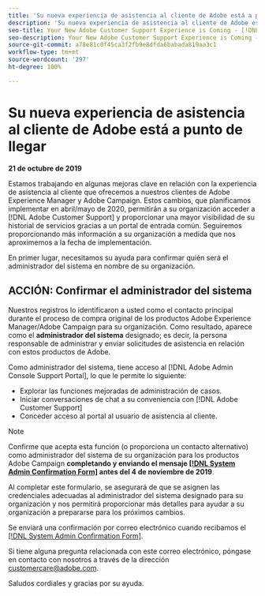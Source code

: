 ```yaml
---
title: 'Su nueva experiencia de asistencia al cliente de Adobe está a punto de llegar: designación de contacto de  [!DNL Campaign] '
description: 'Su nueva experiencia de asistencia al cliente de Adobe está a punto de llegar: designación de contacto de  [!DNL Campaign] '
seo-title: Your New Adobe Customer Support Experience is Coming - [!DNL Campaign] deploy contact
seo-description: Your New Adobe Customer Support Experience is Coming - [!DNL Campaign] deploy contact
source-git-commit: a78e81c0f45ca3f2fb9e8dfda6babada819aa3c1
workflow-type: tm+mt
source-wordcount: '297'
ht-degree: 100%

---
```



# Su nueva experiencia de asistencia al cliente de Adobe está a punto de llegar

**21 de octubre de 2019**

Estamos trabajando en algunas mejoras clave en relación con la experiencia de asistencia al cliente que ofrecemos a nuestros clientes de Adobe Experience Manager y Adobe Campaign. Estos cambios, que planificamos implementar en abril/mayo de 2020, permitirán a su organización acceder a [!DNL Adobe Customer Support] y proporcionar una mayor visibilidad de su historial de servicios gracias a un portal de entrada común. Seguiremos proporcionando más información a su organización a medida que nos aproximemos a la fecha de implementación.

En primer lugar, necesitamos su ayuda para confirmar quién será el administrador del sistema en nombre de su organización.

## ACCIÓN: Confirmar el administrador del sistema

Nuestros registros lo identificaron a usted como el contacto principal durante el proceso de compra original de los productos Adobe Experience Manager/Adobe Campaign para su organización. Como resultado, aparece como el **administrador del sistema** designado; es decir, la persona responsable de administrar y enviar solicitudes de asistencia en relación con estos productos de Adobe.

Como administrador del sistema, tiene acceso al [!DNL Adobe Admin Console Support Portal], lo que le permite lo siguiente:

* Explorar las funciones mejoradas de administración de casos.
* Iniciar conversaciones de chat a su conveniencia con [!DNL Adobe Customer Support]
* Conceder acceso al portal al usuario de asistencia al cliente.

>[!NOTE]
>
>Confirme que acepta esta función (o proporciona un contacto alternativo) como administrador del sistema de su organización para los productos Adobe Campaign **completando y enviando el mensaje [[!DNL System Admin Confirmation Form]](https://adobe.allegiancetech.com/cgi-bin/qwebcorporate.dll?idx=N5M8RY) antes del 4 de noviembre de 2019**.
>
>Al completar este formulario, se asegurará de que se asignen las credenciales adecuadas al administrador del sistema designado para su organización y nos permitirá proporcionar más detalles para ayudar a su organización a prepararse para los próximos cambios.

Se enviará una confirmación por correo electrónico cuando recibamos el [[!DNL System Admin Confirmation Form]](https://adobe.allegiancetech.com/cgi-bin/qwebcorporate.dll?idx=N5M8RY).

Si tiene alguna pregunta relacionada con este correo electrónico, póngase en contacto con nosotros a través de la dirección customercare@adobe.com.

Saludos cordiales y gracias por su ayuda.
